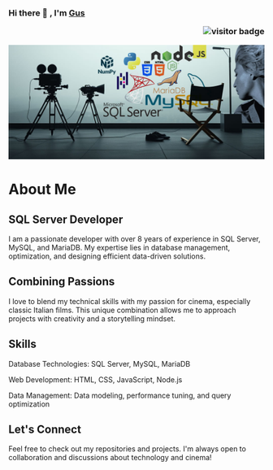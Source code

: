 ### Hi there 👋 , I'm [Gus](https://www.github.com/gustaboin) <p  align="right"><img src="https://visitor-badge.laobi.icu/badge?page_id=gustaboin" alt="visitor badge"/></p>

<img src="https://github.com/gustaboin/gustaboin/blob/main/cinema_4.jpg" >

# About Me

## <b>SQL Server Developer</b>

I am a passionate developer with over 8 years of experience in SQL Server, MySQL, and MariaDB. My expertise lies in database management, optimization, and designing efficient data-driven solutions.

## Combining Passions
I love to blend my technical skills with my passion for cinema, especially classic Italian films. This unique combination allows me to approach projects with creativity and a storytelling mindset.

## Skills
Database Technologies: SQL Server, MySQL, MariaDB

Web Development: HTML, CSS, JavaScript, Node.js

Data Management: Data modeling, performance tuning, and query optimization


## Let's Connect
Feel free to check out my repositories and projects. I'm always open to collaboration and discussions about technology and cinema!

<!--
**gustaboin/gustaboin** is a ✨ _special_ ✨ repository because its `README.md` (this file) appears on your GitHub profile.

Here are some ideas to get you started:

- 🔭 I’m currently working on ...
- 🌱 I’m currently learning ...
- 👯 I’m looking to collaborate on ...
- 🤔 I’m looking for help with ...
- 💬 Ask me about ...
- 📫 How to reach me: ...
- 😄 Pronouns: ...
- ⚡ Fun fact: ...
-->
